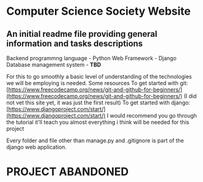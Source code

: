 # Computer Science Society Website
## An initial readme file providing general information and tasks descriptions

Backend programmng language - Python
Web Framework - Django
Database management system - **TBD**

For this to go smoothly a basic level of understanding of the technologies we will be employing is needed.
Some resources
To get started with git: [https://www.freecodecamp.org/news/git-and-github-for-beginners/](https://www.freecodecamp.org/news/git-and-github-for-beginners/) (I did not vet this site yet, it was just the first result)
To get started with django: [https://www.djangoproject.com/start/](https://www.djangoproject.com/start/) I would recommend you go through the tutorial it'll teach you almost everything i think will be needed for this project

Every folder and file other than manage.py and .gitignore is part of the django web application.

# PROJECT ABANDONED
